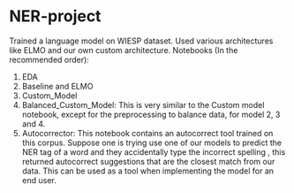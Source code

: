 # NER-project
Trained a language model on WIESP dataset. Used various architectures like ELMO and our own custom architecture. 
Notebooks (In the recommended order):
1. EDA
2. Baseline and ELMO
3. Custom_Model
4. Balanced_Custom_Model: This is very similar to the Custom model notebook, except for the preprocessing
to balance data, for model 2, 3 and 4.
5. Autocorrector: This notebook contains an autocorrect tool trained on this corpus. Suppose one
is trying use one of our models to predict the NER tag of a word and they
accidentally type the incorrect spelling , this returned autocorrect suggestions that
are the closest match from our data. This can be used as a tool when
implementing the model for an end user.

